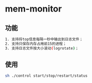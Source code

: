 # mem-monitor

## 功能
```bash
1. 支持将top信息每隔一秒中输出到日志文件；
2. 支持只保存内存占用前15的进程；
3. 支持日志文件按大小滚动(logrotate)；
```

## 使用
```bash
sh ./control start/stop/restart/status
```
